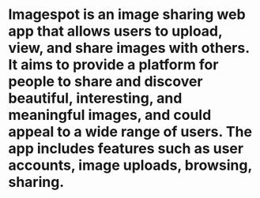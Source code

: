 # Imagespot is an image sharing web app that allows users to upload, view, and share images with others. It aims to provide a platform for people to share and discover beautiful, interesting, and meaningful images, and could appeal to a wide range of users. The app includes features such as user accounts, image uploads, browsing, sharing.
